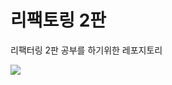 # 리팩토링 2판

리팩터링 2판 공부를 하기위한 레포지토리

![](http://img2.tmon.kr/cdn3/deals/2020/06/22/3827724714/front_ec049_fihdg.jpg)
